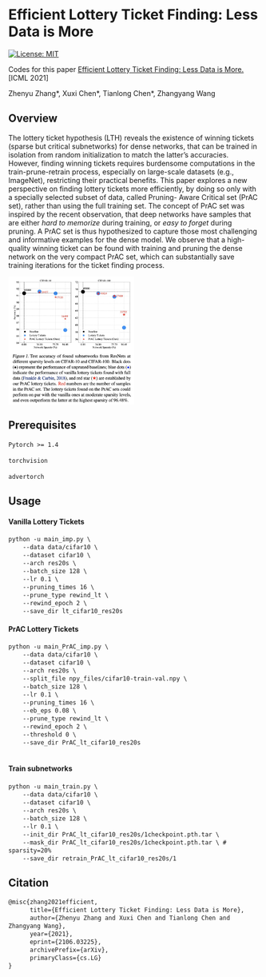 # Efficient Lottery Ticket Finding: Less Data is More

[![License: MIT](https://img.shields.io/badge/License-MIT-green.svg)](https://opensource.org/licenses/MIT)

Codes for this paper [Efficient Lottery Ticket Finding: Less Data is More.](http://arxiv.org/abs/2106.03225) [ICML 2021]

Zhenyu Zhang\*, Xuxi Chen\*, Tianlong Chen\*, Zhangyang Wang



## Overview

The lottery ticket hypothesis (LTH) reveals the existence of winning tickets (sparse but critical subnetworks) for dense networks, that can be trained in isolation from random initialization to match the latter’s accuracies. However, finding winning tickets requires burdensome computations in the train-prune-retrain process, especially on large-scale datasets (e.g., ImageNet), restricting their practical benefits. This paper explores a new perspective on finding lottery tickets more efficiently, by doing so only with a specially selected subset of data, called Pruning- Aware Critical set (PrAC set), rather than using the full training set. The concept of PrAC set was inspired by the recent observation, that deep networks have samples that are either *hard to memorize* during training, or *easy to forget* during pruning. A PrAC set is thus hypothesized to capture those most challenging and informative examples for the dense model. We observe that a high-quality winning ticket can be found with training and pruning the dense network on the very compact PrAC set, which can substantially save training iterations for the ticket finding process.

<img src = "Figs/prac_main.png" align = "center" width="50%" hight="60%">

## Prerequisites

```
Pytorch >= 1.4

torchvision

advertorch
```

## Usage

#### Vanilla Lottery Tickets

```
python -u main_imp.py \
	--data data/cifar10 \
	--dataset cifar10 \
	--arch res20s \
	--batch_size 128 \
	--lr 0.1 \
	--pruning_times 16 \
	--prune_type rewind_lt \
	--rewind_epoch 2 \
	--save_dir lt_cifar10_res20s
```

#### PrAC Lottery Tickets

```
python -u main_PrAC_imp.py \
	--data data/cifar10 \
	--dataset cifar10 \
	--arch res20s \
	--split_file npy_files/cifar10-train-val.npy \
	--batch_size 128 \
	--lr 0.1 \
	--pruning_times 16 \
	--eb_eps 0.08 \
	--prune_type rewind_lt \
	--rewind_epoch 2 \
	--threshold 0 \
	--save_dir PrAC_lt_cifar10_res20s
	
```

#### Train subnetworks 

```
python -u main_train.py \
	--data data/cifar10 \
	--dataset cifar10 \
	--arch res20s \
	--batch_size 128 \
	--lr 0.1 \
	--init_dir PrAC_lt_cifar10_res20s/1checkpoint.pth.tar \ 
	--mask_dir PrAC_lt_cifar10_res20s/1checkpoint.pth.tar \ # sparsity=20%
	--save_dir retrain_PrAC_lt_cifar10_res20s/1
```

## Citation

```
@misc{zhang2021efficient,
      title={Efficient Lottery Ticket Finding: Less Data is More}, 
      author={Zhenyu Zhang and Xuxi Chen and Tianlong Chen and Zhangyang Wang},
      year={2021},
      eprint={2106.03225},
      archivePrefix={arXiv},
      primaryClass={cs.LG}
}
```

